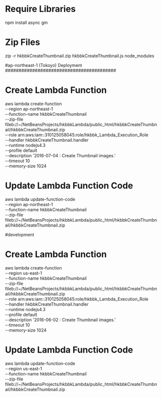 # Require Libraries
npm install async gm

# Zip Files
zip -r hkbbkCreateThumbnail.zip hkbbkCreateThumbnail.js node_modules


#ap-northeast-1 (Tokoyo) Deployment
#########################################

# Create Lambda Function
aws lambda create-function \
--region ap-northeast-1 \
--function-name hkbbkCreateThumbnail \
--zip-file fileb://~/NetBeansProjects/hkbbkLambda/public_html/hkbbkCreateThumbnail/hkbbkCreateThumbnail.zip \
--role arn:aws:iam::310125058045:role/hkbbk_Lambda_Execution_Role \
--handler hkbbkCreateThumbnail.handler \
--runtime nodejs4.3 \
--profile default \
--description '2016-07-04 : Create Thumbnail images.' \
--timeout 10 \
--memory-size 1024

# Update Lambda Function Code
aws lambda update-function-code \
--region ap-northeast-1 \
--function-name hkbbkCreateThumbnail \
--zip-file fileb://~/NetBeansProjects/hkbbkLambda/public_html/hkbbkCreateThumbnail/hkbbkCreateThumbnail.zip



#development


# Create Lambda Function
aws lambda create-function \
--region us-east-1 \
--function-name hkbbkCreateThumbnail \
--zip-file fileb://~/NetBeansProjects/hkbbkLambda/public_html/hkbbkCreateThumbnail/hkbbkCreateThumbnail.zip \
--role arn:aws:iam::310125058045:role/hkbbk_Lambda_Execution_Role \
--handler hkbbkCreateThumbnail.handler \
--runtime nodejs4.3 \
--profile default \
--description '2016-06-02 : Create Thumbnail images.' \
--timeout 10 \
--memory-size 1024

# Update Lambda Function Code
aws lambda update-function-code \
--region us-east-1 \
--function-name hkbbkCreateThumbnail \
--zip-file fileb://~/NetBeansProjects/hkbbkLambda/public_html/hkbbkCreateThumbnail/hkbbkCreateThumbnail.zip